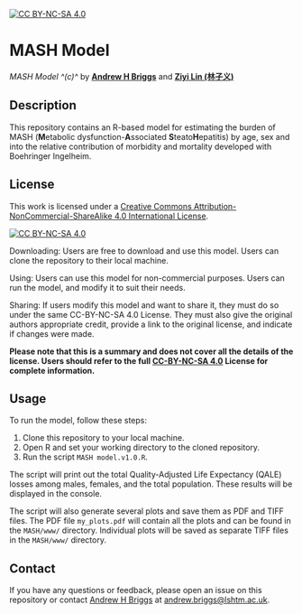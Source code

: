 [![CC BY-NC-SA 4.0][cc-by-nc-sa-shield]][cc-by-nc-sa]

# MASH Model
*MASH Model ^(c)^* by **[Andrew H Briggs]** and **[Ziyi Lin (林子义)]**

## Description
This repository contains an R-based model for estimating the burden of MASH (**M**etabolic dysfunction-**A**ssociated **S**teato**H**epatitis) by age, sex and into the relative contribution of morbidity and mortality developed with Boehringer Ingelheim. 

## License
This work is licensed under a
[Creative Commons Attribution-NonCommercial-ShareAlike 4.0 International License][cc-by-nc-sa].

[![CC BY-NC-SA 4.0][cc-by-nc-sa-image]][cc-by-nc-sa]

Downloading: Users are free to download and use this model. Users can clone the repository to their local machine.

Using: Users can use this model for non-commercial purposes. Users can run the model, and modify it to suit their needs.

Sharing: If users modify this model and want to share it, they must do so under the same CC-BY-NC-SA 4.0 License. They must also give the original authors appropriate credit, provide a link to the original license, and indicate if changes were made.

**Please note that this is a summary and does not cover all the details of the license. Users should refer to the full [CC-BY-NC-SA 4.0][cc-by-nc-sa] License for complete information.**

## Usage
To run the model, follow these steps:

1. Clone this repository to your local machine.
2. Open R and set your working directory to the cloned repository.
3. Run the script `MASH model.v1.0.R`.

The script will print out the total Quality-Adjusted Life Expectancy (QALE) losses among males, females, and the total population. These results will be displayed in the console.

The script will also generate several plots and save them as PDF and TIFF files. The PDF file `my_plots.pdf` will contain all the plots and can be found in the `MASH/www/` directory. Individual plots will be saved as separate TIFF files in the `MASH/www/` directory.

## Contact
If you have any questions or feedback, please open an issue on this repository or contact [Andrew H Briggs] at andrew.briggs@lshtm.ac.uk.

[cc-by-nc-sa]: http://creativecommons.org/licenses/by-nc-sa/4.0/
[cc-by-nc-sa-image]: https://licensebuttons.net/l/by-nc-sa/4.0/88x31.png
[cc-by-nc-sa-shield]: https://img.shields.io/badge/License-CC%20BY--NC--SA%204.0-lightgrey.svg
[Andrew H Briggs]: https://github.com/Akadeem
[Ziyi Lin (林子义)]: https://github.com/ZiyiIiIiIiI

